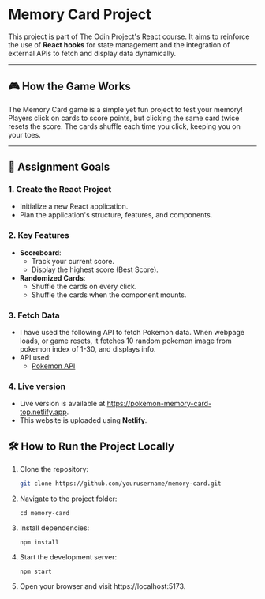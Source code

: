 # Memory Card Project

This project is part of The Odin Project's React course. It aims to reinforce the use of **React hooks** for state management and the integration of external APIs to fetch and display data dynamically.

---

## 🎮 **How the Game Works**

The Memory Card game is a simple yet fun project to test your memory! Players click on cards to score points, but clicking the same card twice resets the score. The cards shuffle each time you click, keeping you on your toes.

---

## 🚀 **Assignment Goals**

### **1. Create the React Project**

- Initialize a new React application.
- Plan the application's structure, features, and components.

### **2. Key Features**

- **Scoreboard**:
  - Track your current score.
  - Display the highest score (Best Score).
- **Randomized Cards**:
  - Shuffle the cards on every click.
  - Shuffle the cards when the component mounts.

### **3. Fetch Data**

- I have used the following API to fetch Pokemon data. When webpage loads, or game resets, it fetches 10 random pokemon image from pokemon index of 1-30, and displays info.
- API used:
  - [Pokemon API](https://pokeapi.co/)

### **4. Live version**

- Live version is available at https://pokemon-memory-card-top.netlify.app.
- This website is uploaded using **Netlify**.

## 🛠️ **How to Run the Project Locally**

1. Clone the repository:
   ```bash
   git clone https://github.com/yourusername/memory-card.git
   ```
2. Navigate to the project folder:
   ```
   cd memory-card
   ```
3. Install dependencies:
   ```
   npm install
   ```
4. Start the development server:
   ```
   npm start
   ```
5. Open your browser and visit https://localhost:5173.
